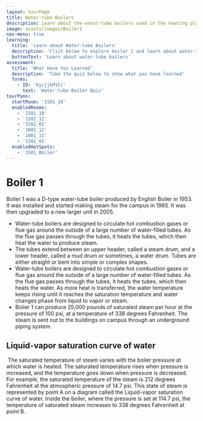 ```yaml
---
layout: tourPage
title: Water-tube Boilers
description: Learn about the water-tube boilers used in the heating plant
image: assets/images/Boiler1
nav-menu: true
learning:
  title: 'Learn about Water-tube Boilers'
  description: 'Click below to explore boiler 1 and learn about water-tube boilers'
  buttonText: 'Learn about water-tube boilers'
assessment:
  title: 'What Have You Learned'
  description: 'Take the quiz below to show what you have learned'
  forms:
    - ID: 'KycjjkM1Cc'
      text: 'Water-tube Boiler Quiz'
tourPano:
  startRoom: '1S01_10'
  enabledRooms:
    - '1S01_10'
    - '1S02_12'
    - '1S02_02'
    - '1N02_12'
    - '1N01_11'
    - '1S01_01'
  enabledHotSpots:
    - '1S01_Boiler'
---
```

# Boiler 1
Boiler 1 was a D-type water-tube boiler produced by English Boiler in 1953. It was installed and started making steam for the campus in 1965. It was then upgraded to a new larger unit in 2005.

- Water-tube boilers are designed to circulate hot combustion gases or flue gas around the outside of a large number of water-filled tubes. As the flue gas passes through the tubes, it heats the tubes, which then heat the water to produce steam.
- The tubes extend between an upper header, called a steam drum, and a lower header, called a mud drum or sometimes, a water drum. Tubes are either straight or bent into simple or complex shapes.
- Water-tube boilers are designed to circulate hot combustion gases or flue gas around the outside of a large number of water-filled tubes. As the flue gas passes through the tubes, it heats the tubes, which then heats the water. As more heat is transferred, the water temperature keeps rising until it reaches the saturation temperature and water changes phase from liquid to vapor or steam.
- Boiler 1 can produce 25,000 pounds of saturated steam per hour at the pressure of 100 psi, at a temperature of 338 degrees Fahrenheit. The steam is sent out to the buildings on campus through an underground piping system.

## Liquid-vapor saturation curve of water

<span class="image right"><img src="{% link assets/panoMedia/infoImages/LiquidVaporSaturationCurve-Graph.png %}" alt="" /></span>
The saturated temperature of steam varies with the boiler pressure at which water is heated. The saturated temperature rises when pressure is increased, and the temperature goes down when pressure is decreased. For example, the saturated temperature of the steam is 212 degrees Fahrenheit at the atmospheric pressure of 14.7 psi. This state of steam is represented by point A on a diagram called the Liquid-vapor saturation curve of water. Inside the boiler, where the pressure is set at 114.7 psi, the temperature of saturated steam increases to 338 degrees Fahrenheit at point B.
<div style="clear: both"></div>
